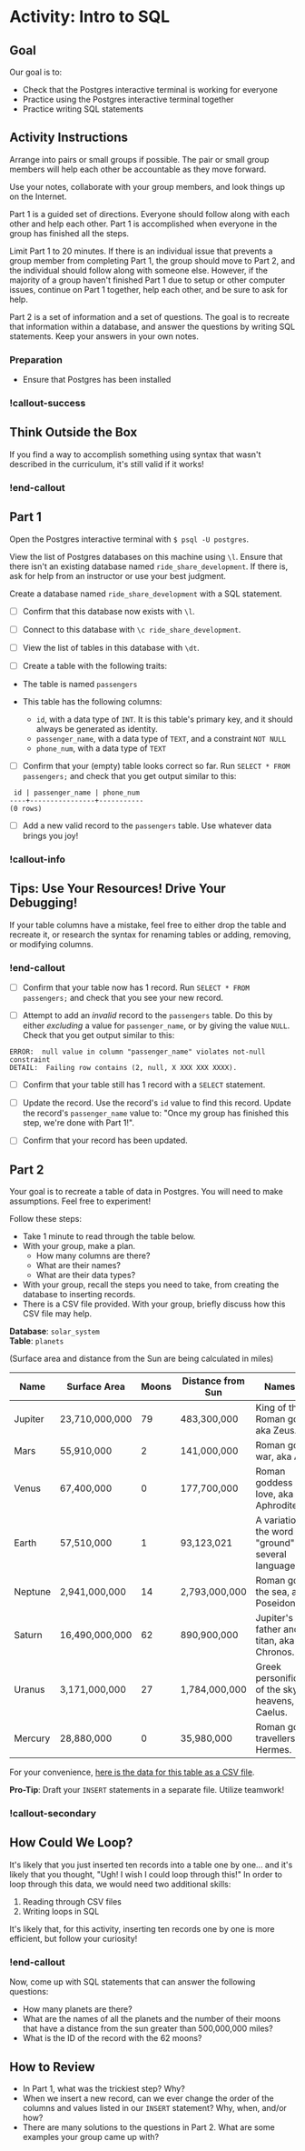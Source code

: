 # Activity: Intro to SQL

## Goal

Our goal is to:

- Check that the Postgres interactive terminal is working for everyone
- Practice using the Postgres interactive terminal together
- Practice writing SQL statements

## Activity Instructions

Arrange into pairs or small groups if possible. The pair or small group members will help each other be accountable as they move forward.

Use your notes, collaborate with your group members, and look things up on the Internet.

Part 1 is a guided set of directions. Everyone should follow along with each other and help each other. Part 1 is accomplished when everyone in the group has finished all the steps.

Limit Part 1 to 20 minutes. If there is an individual issue that prevents a group member from completing Part 1, the group should move to Part 2, and the individual should follow along with someone else. However, if the majority of a group haven't finished Part 1 due to setup or other computer issues, continue on Part 1 together, help each other, and be sure to ask for help.

Part 2 is a set of information and a set of questions. The goal is to recreate that information within a database, and answer the questions by writing SQL statements. Keep your answers in your own notes.

### Preparation

- Ensure that Postgres has been installed

### !callout-success

## Think Outside the Box

If you find a way to accomplish something using syntax that wasn't described in the curriculum, it's still valid if it works!

### !end-callout

## Part 1

Open the Postgres interactive terminal with `$ psql -U postgres`.

View the list of Postgres databases on this machine using `\l`. Ensure that there isn't an existing database named `ride_share_development`. If there is, ask for help from an instructor or use your best judgment.

Create a database named `ride_share_development` with a SQL statement.

- [ ] Confirm that this database now exists with `\l`.

- [ ] Connect to this database with `\c ride_share_development`.

- [ ] View the list of tables in this database with `\dt`.

- [ ] Create a table with the following traits:
- The table is named `passengers`
- This table has the following columns:

  - `id`, with a data type of `INT`. It is this table's primary key, and it should always be generated as identity.
  - `passenger_name`, with a data type of `TEXT`, and a constraint `NOT NULL`
  - `phone_num`, with a data type of `TEXT`

- [ ] Confirm that your (empty) table looks correct so far. Run `SELECT * FROM passengers;` and check that you get output similar to this:

```
 id | passenger_name | phone_num
----+----------------+-----------
(0 rows)
```

- [ ] Add a new valid record to the `passengers` table. Use whatever data brings you joy!

### !callout-info

## Tips: Use Your Resources! Drive Your Debugging!

If your table columns have a mistake, feel free to either drop the table and recreate it, or research the syntax for renaming tables or adding, removing, or modifying columns.

### !end-callout

- [ ] Confirm that your table now has 1 record. Run `SELECT * FROM passengers;` and check that you see your new record.

- [ ] Attempt to add an _invalid_ record to the `passengers` table. Do this by either _excluding_ a value for `passenger_name`, or by giving the value `NULL`. Check that you get output similar to this:

```
ERROR:  null value in column "passenger_name" violates not-null constraint
DETAIL:  Failing row contains (2, null, X XXX XXX XXXX).
```

- [ ] Confirm that your table still has 1 record with a `SELECT` statement.

- [ ] Update the record. Use the record's `id` value to find this record. Update the record's `passenger_name` value to: "Once my group has finished this step, we're done with Part 1!".

- [ ] Confirm that your record has been updated.

## Part 2

Your goal is to recreate a table of data in Postgres. You will need to make assumptions. Feel free to experiment!

Follow these steps:

- Take 1 minute to read through the table below.
- With your group, make a plan.
  - How many columns are there?
  - What are their names?
  - What are their data types?
- With your group, recall the steps you need to take, from creating the database to inserting records.
- There is a CSV file provided. With your group, briefly discuss how this CSV file may help.

<!-- Intentional double space on next line to break them -->

**Database**: `solar_system`  
**Table**: `planets`

(Surface area and distance from the Sun are being calculated in miles)

| Name     | Surface Area        | Moons   | Distance from Sun | Namesake                            |
| -------- | ------------------- | ------- | ----------------- | ----------------------------------- |
| Jupiter  | 23,710,000,000      | 79      | 483,300,000       | King of the Roman gods, aka Zeus.  |
| Mars     | 55,910,000          | 2       | 141,000,000       | Roman god of war, aka Ares.  |
| Venus    | 67,400,000          | 0       | 177,700,000       | Roman goddess of love, aka Aphrodite.           |
| Earth    | 57,510,000          | 1       | 93,123,021        | A variation on the word "ground" in several languages.           |
| Neptune  | 2,941,000,000       | 14      | 2,793,000,000     | Roman god of the sea, aka Poseidon. |
| Saturn   | 16,490,000,000      | 62      | 890,900,000       | Jupiter's father and titan, aka Chronos.      |
| Uranus   | 3,171,000,000       | 27      | 1,784,000,000     | Greek personificatino of the sky or heavens, aka Caelus.            |
| Mercury  | 28,880,000          | 0       | 35,980,000        | Roman god of travellers, aka Hermes.                    |


<!-- TODO: Add absolute link for this -->

For your convenience, [here is the data for this table as a CSV file](https://raw.githubusercontent.com/Ada-Developers-Academy/core-unit-2/main/assets/intro-to-sql-activity_planets.csv).

**Pro-Tip**: Draft your `INSERT` statements in a separate file. Utilize teamwork!

### !callout-secondary

## How Could We Loop?

It's likely that you just inserted ten records into a table one by one... and it's likely that you thought, "Ugh! I wish I could loop through this!" In order to loop through this data, we would need two additional skills:

1. Reading through CSV files
1. Writing loops in SQL

It's likely that, for this activity, inserting ten records one by one is more efficient, but follow your curiosity!

### !end-callout

Now, come up with SQL statements that can answer the following questions:

- How many planets are there?
- What are the names of all the planets and the number of their moons that have a distance from the sun greater than 500,000,000 miles?
- What is the ID of the record with the 62 moons?

## How to Review

- In Part 1, what was the trickiest step? Why?
- When we insert a new record, can we ever change the order of the columns and values listed in our `INSERT` statement? Why, when, and/or how?
- There are many solutions to the questions in Part 2. What are some examples your group came up with?
